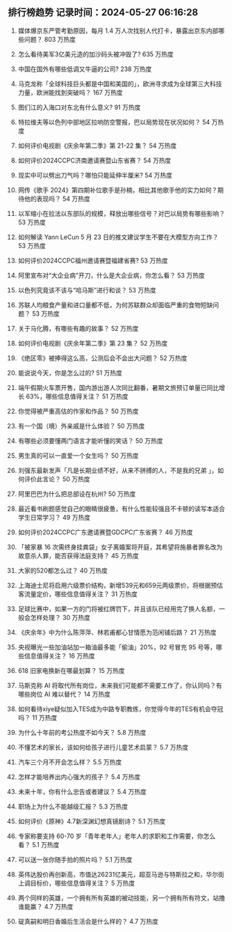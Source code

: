 
## 排行榜趋势 记录时间：2024-05-27 06:16:28
  
  1. 媒体爆京东严管考勤原因，每月 1.4 万人次找别人代打卡，暴露出京东内部哪些问题？ 803 万热度
    
  2. 怎么看待美军3亿美元造的加沙码头被冲毁了? 635 万热度
    
  3. 中国在国外有哪些低调又牛逼的公司? 238 万热度
    
  4. 马克龙称「全球科技巨头都是中国和美国的」，欧洲寻求成为全球第三大科技力量，欧洲能找到突破吗？ 167 万热度
    
  5. 图们江的入海口对东北有什么意义? 91 万热度
    
  6. 特拉维夫等以色列中部地区拉响防空警报，巴以局势现在状况如何？ 54 万热度
    
  7. 如何评价电视剧《庆余年第二季》第 21-22 集？ 54 万热度
    
  8. 如何评价2024CCPC济南邀请赛暨山东省赛？ 54 万热度
    
  9. 现实中可以劈出刀气吗？哪怕只能延伸半厘米? 54 万热度
    
  10. 网传《歌手 2024》第四期补位歌手是孙楠，相比其他歌手他的实力如何？期待他的表现吗？ 54 万热度
    
  11. 以军缩小在拉法以东部队的规模，释放出哪些信号？对巴以局势有哪些影响？ 53 万热度
    
  12. 如何解读 Yann LeCun 5 月 23 日的推文建议学生不要在大模型方向工作？ 53 万热度
    
  13. 如何评价2024CCPC福州邀请赛暨福建省赛? 53 万热度
    
  14. 阿里宣布对“大企业病”开刀，什么是大企业病，你怎么看？ 53 万热度
    
  15. 以色列究竟该不该与“哈马斯”进行和谈？ 53 万热度
    
  16. 苏联人均粮食产量和进口量都不低，为何苏联群众却面临严重的食物短缺问题？ 53 万热度
    
  17. 关于马化腾，有哪些有趣的故事？ 52 万热度
    
  18. 如何评价电视剧《庆余年第二季》第 23 集？ 52 万热度
    
  19. 《绝区零》被捧得这么高，公测后会不会出大问题？ 52 万热度
    
  20. 能说说今天，你是怎么过的? 51 万热度
    
  21. 端午假期火车票开售，国内游出游人次同比翻番，暑期文旅预订单量已同比增长 63%，哪些信息值得关注？ 51 万热度
    
  22. 你觉得被严重高估的作家和作品？ 50 万热度
    
  23. 有一个国（境）外亲戚是什么体验？ 50 万热度
    
  24. 有哪些必须要懂两门语言才能听懂的笑话？ 50 万热度
    
  25. 男生真的可以一直爱一个女生吗？ 50 万热度
    
  26. 刘强东最新发声「凡是长期业绩不好，从来不拼搏的人，不是我的兄弟 」，如何评价此言论？ 50 万热度
    
  27. 阿里巴巴为什么把总部设在杭州? 50 万热度
    
  28. 最近看书刷题感觉自己的眼睛很疲惫，有什么性能较强且不卡顿的读写本适合学生日常学习？ 49 万热度
    
  29. 如何评价2024CCPC广东邀请赛暨GDCPC广东省赛？ 46 万热度
    
  30. 「被家暴 16 次需终身挂粪袋」女子离婚案将开庭，其希望将施暴者罪名改为故意杀人罪，能否获得法庭支持？ 45 万热度
    
  31. 大家的520都怎么过？ 40 万热度
    
  32. 上海迪士尼将启用六级票价结构，新增539元和659元两级票价，将根据预估客流量定价，哪些信息值得关注？ 31 万热度
    
  33. 足球比赛中，如果一方的门将被红牌罚下，并且该队已经用完了换人名额，一般会怎样处理？ 30 万热度
    
  34. 《庆余年》中为什么陈萍萍、林若甫都心甘情愿为范闲铺后路？ 21 万热度
    
  35. 央视曝光一些加油站加一箱油最多能「偷油」20%，92 号冒充 95 号等，哪些信息值得关注？ 16 万热度
    
  36. 618 旧家电换新在哪最划算？ 15 万热度
    
  37. 马斯克称 AI 将取代所有岗位，未来我们可能都不需要工作了，你认同吗？有哪些岗位 AI 难以替代？ 14 万热度
    
  38. 如何看待xiye疑似加入TES成为中路专职教练，你觉得今年的TES有机会夺冠吗？ 11 万热度
    
  39. 为什么十年前的考公热度不如今天？ 5.8 万热度
    
  40. 不懂艺术的家长，该如何给孩子进行儿童艺术启蒙？ 5.7 万热度
    
  41. 汽车三个月不开会怎么样？ 5.5 万热度
    
  42. 怎样才能培养出内心强大的孩子？ 5.4 万热度
    
  43. 未来十年，你有什么忠告或者建议？ 5.4 万热度
    
  44. 职场上为什么不能越级汇报？ 5.3 万热度
    
  45. 如何评价《原神》4.7新深渊幻想真镜剧诗？ 5.1 万热度
    
  46. 专家称要支持 60-70 岁「青年老年人」老年人的求职和工作需要，你怎么看？ 5.1 万热度
    
  47. 可以送一张你随手拍的照片吗？ 5.1 万热度
    
  48. 英伟达股价再创新高，市值达26231亿美元，超亚马逊与特斯拉之和，华尔街上调目标价，哪些信息值得关注？ 5 万热度
    
  49. 两个同样的英雄，一个拥有所有英雄的被动技能，另一个拥有所有符文，站撸谁能赢？ 4.7 万热度
    
  50. 碇真嗣和明日香婚后生活会是什么样的？ 4.7 万热度
    